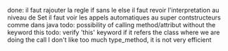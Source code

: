 done: il faut rajouter la regle if sans le else
il faut revoir l'interpretation au niveau de Set
il faut voir les appels automatiques au super contstructeurs comme dans java
todo: possibility of calling method/attribut without the keyword this
todo: verify 'this' keyword if it refers the class where we are doing the call
I don't like too much type_method, it is not very efficient